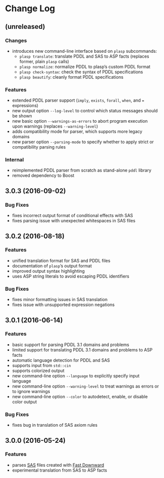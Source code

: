 # Change Log

## (unreleased)

### Changes

* introduces new command-line interface based on `plasp` subcommands:
  * `plasp translate`: translate PDDL and SAS to ASP facts (replaces former, plain `plasp` calls)
  * `plasp normalize`: normalize PDDL to plasp’s custom PDDL format
  * `plasp check-syntax`: check the syntax of PDDL specifications
  * `plasp beautify`: cleanly format PDDL specifications

### Features

* extended PDDL parser support (`imply`, `exists`, `forall`, `when`, and `=` expressions)
* new output option `--log-level` to control which status messages should be shown
* new basic option `--warnings-as-errors` to abort program execution upon warnings (replaces `--warning-level`)
* adds compatibility mode for parser, which supports more legacy domains
* new parser option `--parsing-mode` to specify whether to apply strict or compatibility parsing rules

### Internal

* reimplemented PDDL parser from scratch as stand-alone `pddl` library
* removed dependency to Boost

## 3.0.3 (2016-09-02)

### Bug Fixes

* fixes incorrect output format of conditional effects with SAS
* fixes parsing issue with unexpected whitespaces in SAS files

## 3.0.2 (2016-08-18)

### Features

* unified translation format for SAS and PDDL files
* documentation of `plasp`’s output format
* improved output syntax highlighting
* uses ASP string literals to avoid escaping PDDL identifiers

### Bug Fixes

* fixes minor formatting issues in SAS translation
* fixes issue with unsupported expression negations

## 3.0.1 (2016-06-14)

### Features

* basic support for parsing PDDL 3.1 domains and problems
* limited support for translating PDDL 3.1 domains and problems to ASP facts
* automatic language detection for PDDL and SAS
* supports input from `std::cin`
* supports colorized output
* new command-line option `--language` to explicitly specify input language
* new command-line option `--warning-level` to treat warnings as errors or to ignore warnings
* new command-line option `--color` to autodetect, enable, or disable color output

### Bug Fixes

* fixes bug in translation of SAS axiom rules

## 3.0.0 (2016-05-24)

### Features

* parses [SAS](http://www.fast-downward.org/TranslatorOutputFormat) files created with [Fast Downward](http://www.fast-downward.org/)
* experimental translation from SAS to ASP facts
